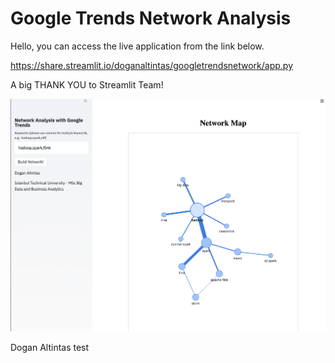 # Google Trends Network Analysis

Hello, you can access the live application from the link below.

https://share.streamlit.io/doganaltintas/googletrendsnetwork/app.py

A big THANK YOU to Streamlit Team! 

![Screenshot](screenshot.png)

Dogan Altintas 
test

